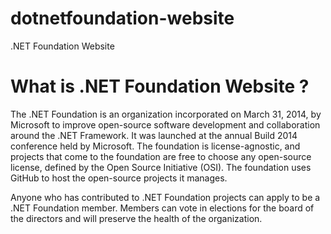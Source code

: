 # dotnetfoundation-website
.NET Foundation Website

# What is .NET Foundation Website ?
The .NET Foundation is an organization incorporated on March 31, 2014, by Microsoft to improve open-source software development and collaboration around 
the .NET Framework.
It was launched at the annual Build 2014 conference held by Microsoft.
The foundation is license-agnostic, and projects that come to the foundation are free to choose any open-source license,
defined by the Open Source Initiative (OSI). The foundation uses GitHub to host the open-source projects it manages.

Anyone who has contributed to .NET Foundation projects can apply to be a .NET Foundation member. 
Members can vote in elections for the board of the directors and will preserve the health of the organization.
